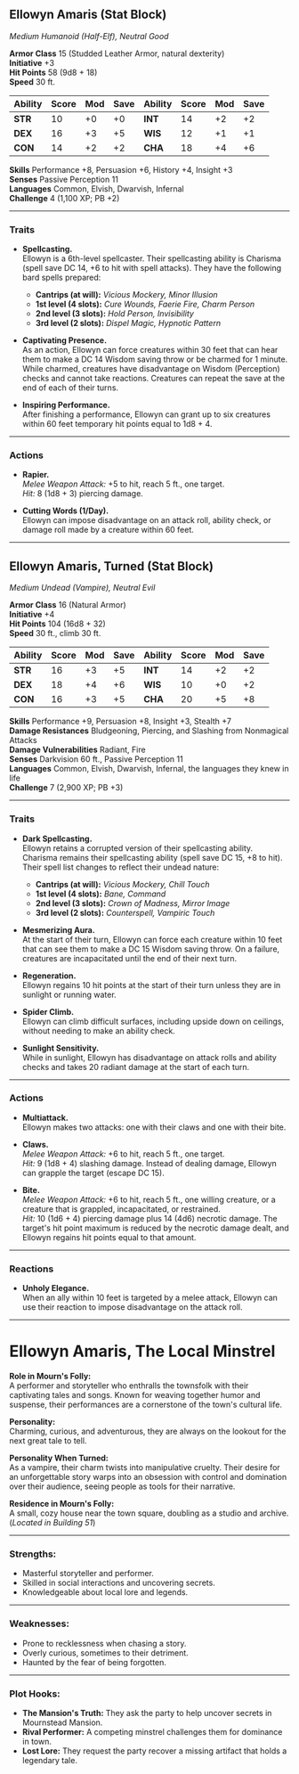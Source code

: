 
## **Ellowyn Amaris (Stat Block)**

*Medium Humanoid (Half-Elf), Neutral Good*

**Armor Class** 15 (Studded Leather Armor, natural dexterity)  
**Initiative** +3  
**Hit Points** 58 (9d8 + 18)  
**Speed** 30 ft.

| Ability   | Score | Mod | Save | Ability   | Score | Mod | Save |
|-----------|-------|-----|------|-----------|-------|-----|------|
| **STR**   | 10    | +0  | +0   | **INT**   | 14    | +2  | +2   |
| **DEX**   | 16    | +3  | +5   | **WIS**   | 12    | +1  | +1   |
| **CON**   | 14    | +2  | +2   | **CHA**   | 18    | +4  | +6   |

**Skills** Performance +8, Persuasion +6, History +4, Insight +3  
**Senses** Passive Perception 11  
**Languages** Common, Elvish, Dwarvish, Infernal  
**Challenge** 4 (1,100 XP; PB +2)

---

### **Traits**

- **Spellcasting.**  
  Ellowyn is a 6th-level spellcaster. Their spellcasting ability is Charisma (spell save DC 14, +6 to hit with spell attacks). They have the following bard spells prepared:
  - **Cantrips (at will):** *Vicious Mockery, Minor Illusion*  
  - **1st level (4 slots):** *Cure Wounds, Faerie Fire, Charm Person*  
  - **2nd level (3 slots):** *Hold Person, Invisibility*  
  - **3rd level (2 slots):** *Dispel Magic, Hypnotic Pattern*  

- **Captivating Presence.**  
  As an action, Ellowyn can force creatures within 30 feet that can hear them to make a DC 14 Wisdom saving throw or be charmed for 1 minute. While charmed, creatures have disadvantage on Wisdom (Perception) checks and cannot take reactions. Creatures can repeat the save at the end of each of their turns.

- **Inspiring Performance.**  
  After finishing a performance, Ellowyn can grant up to six creatures within 60 feet temporary hit points equal to 1d8 + 4.

---

### **Actions**

- **Rapier.**  
  *Melee Weapon Attack:* +5 to hit, reach 5 ft., one target.  
  *Hit:* 8 (1d8 + 3) piercing damage.

- **Cutting Words (1/Day).**  
  Ellowyn can impose disadvantage on an attack roll, ability check, or damage roll made by a creature within 60 feet.

---

## **Ellowyn Amaris, Turned (Stat Block)**

*Medium Undead (Vampire), Neutral Evil*

**Armor Class** 16 (Natural Armor)  
**Initiative** +4  
**Hit Points** 104 (16d8 + 32)  
**Speed** 30 ft., climb 30 ft.

| Ability   | Score | Mod | Save | Ability   | Score | Mod | Save |
|-----------|-------|-----|------|-----------|-------|-----|------|
| **STR**   | 16    | +3  | +5   | **INT**   | 14    | +2  | +2   |
| **DEX**   | 18    | +4  | +6   | **WIS**   | 10    | +0  | +2   |
| **CON**   | 16    | +3  | +5   | **CHA**   | 20    | +5  | +8   |

**Skills** Performance +9, Persuasion +8, Insight +3, Stealth +7  
**Damage Resistances** Bludgeoning, Piercing, and Slashing from Nonmagical Attacks  
**Damage Vulnerabilities** Radiant, Fire  
**Senses** Darkvision 60 ft., Passive Perception 11  
**Languages** Common, Elvish, Dwarvish, Infernal, the languages they knew in life  
**Challenge** 7 (2,900 XP; PB +3)

---

### **Traits**

- **Dark Spellcasting.**  
  Ellowyn retains a corrupted version of their spellcasting ability. Charisma remains their spellcasting ability (spell save DC 15, +8 to hit). Their spell list changes to reflect their undead nature:  
  - **Cantrips (at will):** *Vicious Mockery, Chill Touch*  
  - **1st level (4 slots):** *Bane, Command*  
  - **2nd level (3 slots):** *Crown of Madness, Mirror Image*  
  - **3rd level (2 slots):** *Counterspell, Vampiric Touch*

- **Mesmerizing Aura.**  
  At the start of their turn, Ellowyn can force each creature within 10 feet that can see them to make a DC 15 Wisdom saving throw. On a failure, creatures are incapacitated until the end of their next turn.

- **Regeneration.**  
  Ellowyn regains 10 hit points at the start of their turn unless they are in sunlight or running water.

- **Spider Climb.**  
  Ellowyn can climb difficult surfaces, including upside down on ceilings, without needing to make an ability check.

- **Sunlight Sensitivity.**  
  While in sunlight, Ellowyn has disadvantage on attack rolls and ability checks and takes 20 radiant damage at the start of each turn.

---

### **Actions**

- **Multiattack.**  
  Ellowyn makes two attacks: one with their claws and one with their bite.

- **Claws.**  
  *Melee Weapon Attack:* +6 to hit, reach 5 ft., one target.  
  *Hit:* 9 (1d8 + 4) slashing damage. Instead of dealing damage, Ellowyn can grapple the target (escape DC 15).

- **Bite.**  
  *Melee Weapon Attack:* +6 to hit, reach 5 ft., one willing creature, or a creature that is grappled, incapacitated, or restrained.  
  *Hit:* 10 (1d6 + 4) piercing damage plus 14 (4d6) necrotic damage. The target's hit point maximum is reduced by the necrotic damage dealt, and Ellowyn regains hit points equal to that amount.

---

### **Reactions**

- **Unholy Elegance.**  
  When an ally within 10 feet is targeted by a melee attack, Ellowyn can use their reaction to impose disadvantage on the attack roll.

---

# **Ellowyn Amaris, The Local Minstrel**

**Role in Mourn's Folly:**  
A performer and storyteller who enthralls the townsfolk with their captivating tales and songs. Known for weaving together humor and suspense, their performances are a cornerstone of the town's cultural life.

**Personality:**  
Charming, curious, and adventurous, they are always on the lookout for the next great tale to tell.

**Personality When Turned:**  
As a vampire, their charm twists into manipulative cruelty. Their desire for an unforgettable story warps into an obsession with control and domination over their audience, seeing people as tools for their narrative.

**Residence in Mourn's Folly:**  
A small, cozy house near the town square, doubling as a studio and archive.  
(*Located in Building 51*)

---

### **Strengths:**

- Masterful storyteller and performer.  
- Skilled in social interactions and uncovering secrets.  
- Knowledgeable about local lore and legends.

---

### **Weaknesses:**

- Prone to recklessness when chasing a story.  
- Overly curious, sometimes to their detriment.  
- Haunted by the fear of being forgotten.

---

### **Plot Hooks:**

- **The Mansion's Truth:** They ask the party to help uncover secrets in Mournstead Mansion.  
- **Rival Performer:** A competing minstrel challenges them for dominance in town.  
- **Lost Lore:** They request the party recover a missing artifact that holds a legendary tale.
